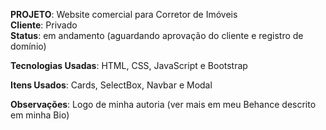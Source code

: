 <b>PROJETO</b>: Website comercial para Corretor de Imóveis<br/>
<b>Cliente</b>: Privado<br/>
<b>Status</b>: em andamento (aguardando aprovação do cliente e registro de domínio)<br/>

<b>Tecnologias Usadas</b>: HTML, CSS, JavaScript e Bootstrap</b>

<b>Itens Usados</b>: Cards, SelectBox, Navbar e Modal

<b>Observações</b>: Logo de minha autoria (ver mais em meu Behance descrito em minha Bio)
